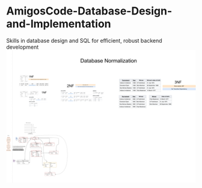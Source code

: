 # AmigosCode-Database-Design-and-Implementation
 Skills in database design and SQL for efficient, robust backend development
![Image of Database Design and Implementation](https://github.com/BHIMAVARAPU-MANOJ-KUMAR/AmigosCode-Database-Design-and-Implementation/blob/main/YouTube%20DataBase%20Design.png?raw=true)

